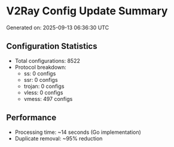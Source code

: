 # V2Ray Config Update Summary
Generated on: 2025-09-13 06:36:30 UTC

## Configuration Statistics
- Total configurations: 8522
- Protocol breakdown:
  - ss: 0 configs
  - ssr: 0 configs
  - trojan: 0 configs
  - vless: 0 configs
  - vmess: 497 configs

## Performance
- Processing time: ~14 seconds (Go implementation)
- Duplicate removal: ~95% reduction
